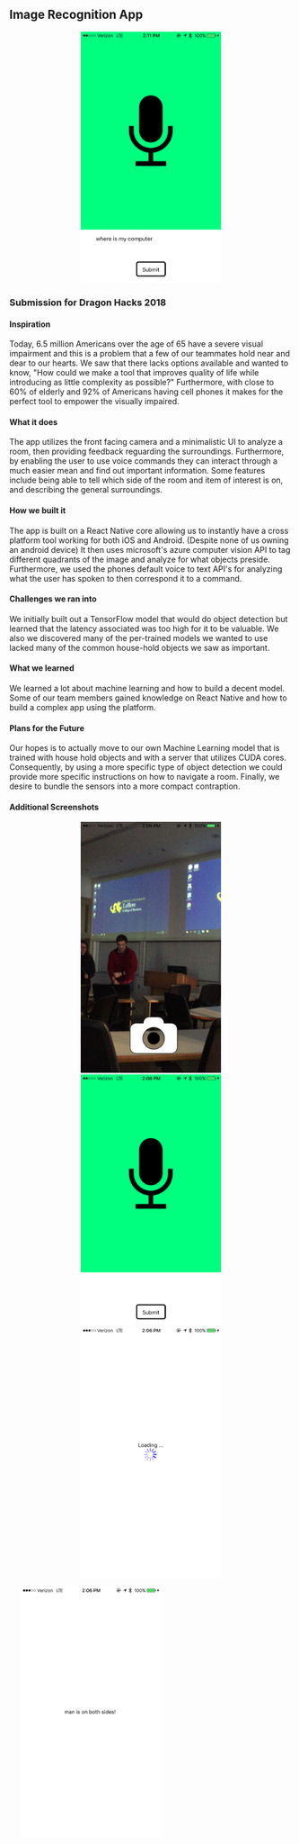 ## Image Recognition App

<p align="center">
    <img width="250" src="./header.png" hspace="20">
</p>


### Submission for Dragon Hacks 2018

#### Inspiration
Today, 6.5 million Americans over the age of 65 have a severe visual impairment and this is a problem that a few of our teammates hold near and dear to our hearts. We saw that there lacks options available and wanted to know, "How could we make a tool that improves quality of life while introducing as little complexity as possible?" Furthermore, with close to 60% of elderly and 92% of Americans having cell phones it makes for the perfect tool to empower the visually impaired.

#### What it does
The app utilizes the front facing camera and a minimalistic UI to analyze a room, then providing feedback reguarding the surroundings. Furthermore, by enabling the user to use voice commands they can interact through a much easier mean and find out important information. Some features include being able to tell which side of the room and item of interest is on, and describing the general surroundings.

#### How we built it
The app is built on a React Native core allowing us to instantly have a cross platform tool working for both iOS and Android. (Despite none of us owning an android device) It then uses microsoft's azure computer vision API to tag different quadrants of the image and analyze for what objects preside. Furthermore, we used the phones default voice to text API's for analyzing what the user has spoken to then correspond it to a command.

#### Challenges we ran into
We initially built out a TensorFlow model that would do object detection but learned that the latency associated was too high for it to be valuable. We also we discovered many of the per-trained models we wanted to use lacked many of the common house-hold objects we saw as important.

#### What we learned
We learned a lot about machine learning and how to build a decent model. Some of our team members gained knowledge on React Native and how to build a complex app using the platform.

#### Plans for the Future
Our hopes is to actually move to our own Machine Learning model that is trained with house hold objects and with a server that utilizes CUDA cores. Consequently, by using a more specific type of object detection we could provide more specific instructions on how to navigate a room. Finally, we desire to bundle the sensors into a more compact contraption.


#### Additional Screenshots

<p align="center">
    <img width="250" src="./img_1.png" hspace="20">
    <img width="250" src="./img_2.PNG" hspace="20">
    <img width="250" src="./img_3.png" hspace="20">
</p>
<p align="left">
    <img width="250" src="./img_4.png" hspace="20">
</p>